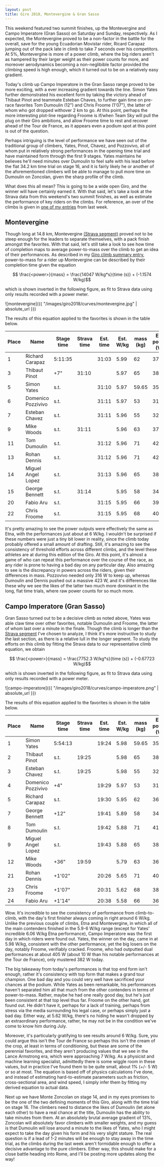 ```yaml
---
layout: post
title: Giro 2018, Montevergine & Gran Sasso
---
```


This weekend featured two summit finishes, up the Montevergine and Campo Imperatore (Gran Sasso) on Saturday and Sunday, respectively. As I expected, the Montevergine proved to be a non-factor in the battle for the overall, save for the young Ecuadorian Movistar rider, Ricard Carapaz jumping out of the pack late in climb to take 7 seconds over his competitors. At 5%, Montevergine is more of a power climb, where the big riders aren't as hampered by their larger weight as their power counts for more, and moreover aerodynamics becoming a non-neglibible factor provided the climbing speed is high enough, which it turned out to be on a relatively easy gradient.

Today's climb up Campo Imperatore in the Gran Sasso range proved to be more exciting, with a ever increasing gradient towards the line. Simon Yates further demonstrated his excellent form by taking the victory ahead of Thibaut Pinot and teammate Esteban Chaves, to further gain time on pre-race favorites Tom Dumoulin (12") and Chris Froome (1'07"), the latter of whom who got dropped withover 2 km to go. At this point, perhaps the more interesting plot-line regarding Froome is if/when Team Sky will pull the plug on their Giro ambitions, and allow Froome time to rest and recover ahead of the Tour de France, as it appears even a podium spot at this point is out of the question.

Perhaps intriguing is the level of performance we have seen out of the traditional group of climbers, Yates, Pinot, Chavez, and Pozzovivo, all of whom put in relatively strong performances in the opening time trial and have maintained form through the first 9 stages. Yates maintains he believes he'll need minutes over Dumoulin to feel safe with his lead before the flat 34.2 km time trial on stage 16, and it is fairly likely he or another of the aforementioned climbers will be able to manage to pull more time on Dumoulin on Zoncolan, given the sharp profile of the climb.

What does this all mean? This is going to be a wide open Giro, and the winner will have certainly earned it. With that said, let's take a look at the Strava data from this weekend's two summit finishes, as well as estimate the performance of key riders on the climbs. For reference, an over of the climbs is given in [one of my entries](https://eddie-santos.github.io/giro-climbs/) from last week.

## Montevergine

Though long at 14.8 km, Montevergine [(Strava segment)](https://www.strava.com/segments/8296241) proved not to be steep enough for the leaders to separate themselves, with a pack finish amongst the favorites. With that said, let's still take a look to see how time of completion maps to average power-to-mass over the climb to get an idea of their performances. As described in my [Giro climb summary entry](https://eddie-santos.github.io/giro-climbs/), power-to-mass for a rider up Montevergine can be described by their completion time given the equation

$$ \frac{<power>}{mass} = \frac{14047 W/kg*s}{time (s)} + (-1.1574 W/kg)$$

which is shown inverted in the following figure, as fit to Strava data using only results recorded with a power meter.

![montevergine]({{ "/images/giro2018/curves/montevergine.jpg" | absolute_url }})

The results of this equation applied to the favorites is shown in the table below.

| Place 	| Name               	| Stage time 	| Strava time 	    | Est. time 	    | Est. W/kg         	| mass (kg) 	| Est. power (W)|
|-------	|--------------------	|------------	|------------------	|----------------	|-------------------	|---------------|--------------	|
| 1     	| Richard Carapaz       | 5:11:35    	|                  	| 31:03          	| 5.99              	| 62     	    | 371          	|
| 3     	| Thibaut Pinot      	| +7"       	| 31:10            	|                	| 5.97              	| 65      	    | 387          	|
| 5     	| Simon Yates     	    | s.t.       	|                  	| 31:10          	| 5.97              	| 59.65    	    | 355          	|
| 6     	| Domenico Pozzivivo 	| s.t.       	|                  	| 31:11          	| 5.97              	| 53      	    | 316          	|
| 7     	| Esteban Chavez     	| s.t.       	|                  	| 31:11          	| 5.96              	| 55      	    | 327          	|
| 9     	| Mike Woods       	    | s.t.       	| 31:11             |               	| 5.96              	| 63      	    | 375          	|
| 11    	| Tom Dumoulin          | s.t.       	|                  	| 31:12          	| 5.96              	| 71      	    | 423          	|
| 13    	| Rohan Dennis       	| s.t.       	|                  	| 31:12          	| 5.96              	| 71      	    | 423          	|
| 14    	| Miguel Angel Lopez    | s.t.       	|                	| 31:13          	| 5.96              	| 65      	    | 387          	|
| 15    	| George Bennett      	| s.t.       	| 31:14            	|                	| 5.95              	| 58      	    | 345          	|
| 20    	| Fabio Aru       	    | s.t.       	|                  	| 31:15          	| 5.95              	| 66      	    | 392          	|
| 22        | Chris Froome          | s.t.          |                   | 31:15             | 5.95                  | 68            | 404           |   

It's pretty amazing to see the power outputs were effectively the same as Etna, with the performances just about at 6 W/kg. I wouldn't be surprised if these numbers were just a tiny bit lower in reality, since the climb today probably offered a small amount of drafting. Still, it's amazing to see the consistency of threshold efforts across different climbs, and the level these athletes are at during this edition of the Giro. At this point, it's almost a game of who can repeat this performance over the course of the race, as any rider is prone to having a bad day on any particular day. Also amazing to see is the discrepancy in powers across the riders, given their differences in mass. Pozzovivo needed only 316 W to keep up, whereas Dumoulin and Dennis pushed out a massive 423 W, and it's differences like these why we see the likes of the latter two much more dominant in the long, flat time trials, where raw power counts for so much more.

## Campo Imperatore (Gran Sasso)

Gran Sasso turned out to be a decisive climb as noted above, Yates was able claw time over other favorites, notable Dumoulin and Froome, the latter of whom last over a minute in the finale. Though the climb is longer than the [Strava segment](https://www.strava.com/segments/1607020) I've chosen to analyze, I think it's more instructive to study the last section, as there is a relative lull in the longer segment. To study the efforts on this climb by fitting the Strava data to our representative climb equation, we obtain

$$ \frac{<power>}{mass} = \frac{7752.3 W/kg*s}{time (s)} + (-0.67723 W/kg)$$

which is shown inverted in the following figure, as fit to Strava data using only results recorded with a power meter.

![campo-imperatore]({{ "/images/giro2018/curves/campo-imperatore.png" | absolute_url }})

The results of this equation applied to the favorites is shown in the table below.

| Place 	| Name               	| Stage time 	| Strava time    	| Est. time     	| Est. W/kg          	| mass (kg) 	| Est. power (W)|
|-------	|--------------------	|------------	|------------------	|----------------	|-------------------	|---------------|--------------	|
| 1     	| Simon Yates           | 5:54:13    	|               	| 19:24          	| 5.98              	| 59.65   	    | 356          	|
| 2     	| Thibaut Pinot      	| s.t.       	| 19:25            	|                	| 5.98              	| 65      	    | 388          	|
| 3     	| Esteban Chavez     	| s.t.       	| 19:25            	|               	| 5.98              	| 55    	    | 328          	|
| 4     	| Domenico Pozzivivo 	| +4"       	|                  	| 19:29          	| 5.97              	| 53      	    | 315          	|
| 5     	| Richard Carapaz     	| s.t.       	|                  	| 19:30          	| 5.95              	| 62      	    | 368          	|
| 7     	| George Bennett       	| +12"       	|                   | 19:41            	| 5.89              	| 58      	    | 341          	|
| 8     	| Tom Dumoulin          | s.t.       	|                  	| 19:42          	| 5.88              	| 71      	    | 417          	|
| 9     	| Miguel Angel Lopez    | s.t.       	|                	| 19:43          	| 5.88              	| 65      	    | 381          	|
| 12    	| Mike Woods            | +36"       	| 19:59            	|               	| 5.79              	| 63      	    | 364          	|
| 21    	| Rohan Dennis      	| +1'02"       	|                	| 20:26            	| 5.65              	| 71      	    | 400          	|
| 23    	| Chris Froome       	| +1'07"       	|                  	| 20:31          	| 5.62              	| 68      	    | 382          	|
| 24        | Fabio Aru             | +1'14"        |                   | 20:38             | 5.58                  | 66            | 368           |

Wow. It's incredible to see the consistency of performance from climb-to-climb, with the day's first finisher always coming in right around 6 W/kg. Unlike the previous couple of climbs, Etna and Montevergine, in which all of the main contenders finished in the 5.9-6 W/kg range (except for Yates' incredible 6.06 W/kg Etna performance), Campo Imperatore was the first day in which riders were found out. Yates, the winner on the day, came in at 5.98 W/kg, consistent with the other performance, yet the big losers on the day, notably Froome, verifiably cracked. Froome, who had outputted dual performances at about 405 W (about 10 W than his notable performances at the Tour de France), only mustered 382 W today.

The big takeaway from today's performances is that top end form isn't enough, rather it's consistency with top form that makes a grand tour champion. One bad day and you could very well have sacrificed your chances at the podium. While Yates as been remarkable, his performances haven't separated him all that much from the other contenders in terms of power-to-mass. Rather, maybe he had one really good day, but he's just been consistent at that top level thus far. Froome on the other hand, got found out. He didn't have it, perhaps for a lack of training, perhaps from stress via the media surrounding his legal case, or perhaps simply just a bad day. Either way, at 5.62 W/kg, there's no hiding he wasn't dropped by an extraordinary performance, rather, he may not be in the condition we've come to know him during July.

Moreover, it's particularly gratifying to see results around 6 W/kg. Sure, you could argue this isn't the Tour de France so perhaps this isn't the cream of the crop, at least in terms of conditioning, but these are some of the perennial favorites, and they aren't producing values that we see in the Lance Armstrong era, which were approaching 7 W/kg. As a physicist and machine learning specialist, admittedly there is some wiggle room in these values, but in practice I've found them to be quite small, about 1% (+/- 5 W) or so at most. The equation is based off of physics calculations I've done, and instead of estimating hard-to-estimate parameters such as friction, cross-sectional area, and wind speed, I simply infer them by fitting my derived equation to actual data.

Next up we have Monte Zoncolan on stage 14, and in my eyes promises to be the one of the two defining moments of this Giro, along with the time trial on stage 16. The climbers need to distance the likes of Dumoulin (let alone each other) to have a real chance at the title, Dumoulin has the ability to take minutes from them. At an absolutely brutal average gradient of 13%, Zoncolan will absolutely favor climbers with smaller weights, and my guess is that Dumoulin will lose around a minute to the likes of Yates, who I might expect to take the day given his form and his very slight stature. The real question is if a lead of 1-2 minutes will be enough to stay away in the time trial, as the climbs during the last week aren't formidable enough to offer a decisive advantage to the pure climbers. Either way, this should make for a close battle heading into Rome, and I'll be posting more updates along the way!